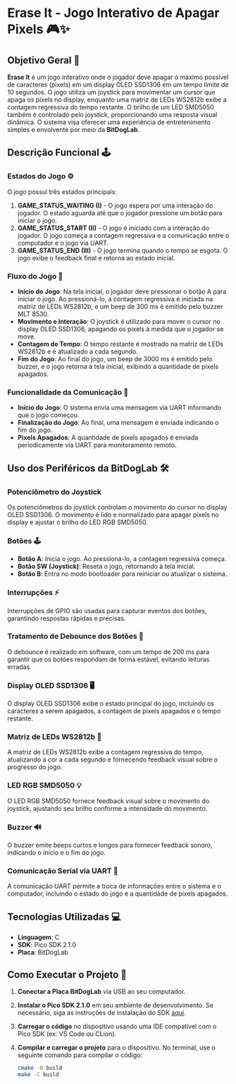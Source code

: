 # Erase It - Jogo Interativo de Apagar Pixels 🎮✨

## Objetivo Geral 🎯

**Erase It** é um jogo interativo onde o jogador deve apagar o máximo possível de caracteres (pixels) em um display OLED SSD1306 em um tempo limite de 10 segundos. O jogo utiliza um joystick para movimentar um cursor que apaga os pixels no display, enquanto uma matriz de LEDs WS2812b exibe a contagem regressiva do tempo restante. O brilho de um LED SMD5050 também é controlado pelo joystick, proporcionando uma resposta visual dinâmica. O sistema visa oferecer uma experiência de entretenimento simples e envolvente por meio da **BitDogLab**.

## Descrição Funcional 🕹️

### Estados do Jogo ⚙️

O jogo possui três estados principais:

1. **GAME_STATUS_WAITING (I)** - O jogo espera por uma interação do jogador. O estado aguarda até que o jogador pressione um botão para iniciar o jogo.
2. **GAME_STATUS_START (II)** - O jogo é iniciado com a interação do jogador. O jogo começa a contagem regressiva e a comunicação entre o computador e o jogo via UART.
3. **GAME_STATUS_END (III)** - O jogo termina quando o tempo se esgota. O jogo exibe o feedback final e retorna ao estado inicial.

### Fluxo do Jogo 🔄

- **Início do Jogo**: Na tela inicial, o jogador deve pressionar o botão A para iniciar o jogo. Ao pressioná-lo, a contagem regressiva é iniciada na matriz de LEDs WS2812b, e um beep de 300 ms é emitido pelo buzzer MLT 8530.
- **Movimento e Interação**: O joystick é utilizado para mover o cursor no display OLED SSD1306, apagando os pixels à medida que o jogador se move.
- **Contagem de Tempo**: O tempo restante é mostrado na matriz de LEDs WS2812b e é atualizado a cada segundo.
- **Fim do Jogo**: Ao final do jogo, um beep de 3000 ms é emitido pelo buzzer, e o jogo retorna à tela inicial, exibindo a quantidade de pixels apagados.

### Funcionalidade da Comunicação 💬

- **Início do Jogo**: O sistema envia uma mensagem via UART informando que o jogo começou.
- **Finalização do Jogo**: Ao final, uma mensagem é enviada indicando o fim do jogo.
- **Pixels Apagados**: A quantidade de pixels apagados é enviada periodicamente via UART para monitoramento remoto.

## Uso dos Periféricos da BitDogLab 🛠️

### Potenciômetro do Joystick

Os potenciômetros do joystick controlam o movimento do cursor no display OLED SSD1306. O movimento é lido e normalizado para apagar pixels no display e ajustar o brilho do LED RGB SMD5050.

### Botões 🕹️

- **Botão A**: Inicia o jogo. Ao pressioná-lo, a contagem regressiva começa.
- **Botão SW (Joystick)**: Reseta o jogo, retornando à tela inicial.
- **Botão B**: Entra no modo bootloader para reiniciar ou atualizar o sistema.

### Interrupções ⚡

Interrupções de GPIO são usadas para capturar eventos dos botões, garantindo respostas rápidas e precisas.

### Tratamento de Debounce dos Botões 🔄

O debounce é realizado em software, com um tempo de 200 ms para garantir que os botões respondam de forma estável, evitando leituras erradas.

### Display OLED SSD1306 🖥️

O display OLED SSD1306 exibe o estado principal do jogo, incluindo os caracteres a serem apagados, a contagem de pixels apagados e o tempo restante.

### Matriz de LEDs WS2812b 🌈

A matriz de LEDs WS2812b exibe a contagem regressiva do tempo, atualizando a cor a cada segundo e fornecendo feedback visual sobre o progresso do jogo.

### LED RGB SMD5050 💡

O LED RGB SMD5050 fornece feedback visual sobre o movimento do joystick, ajustando seu brilho conforme a intensidade do movimento.

### Buzzer 🔊

O buzzer emite beeps curtos e longos para fornecer feedback sonoro, indicando o início e o fim do jogo.

### Comunicação Serial via UART 🔌

A comunicação UART permite a troca de informações entre o sistema e o computador, incluindo o estado do jogo e a quantidade de pixels apagados.

## Tecnologias Utilizadas 💻

- **Linguagem**: C
- **SDK**: Pico SDK 2.1.0
- **Placa**: BitDogLab

## Como Executar o Projeto 🚀

1. **Conectar a Placa BitDogLab** via USB ao seu computador.
2. **Instalar o Pico SDK 2.1.0** em seu ambiente de desenvolvimento. Se necessário, siga as instruções de instalação do SDK [aqui](https://github.com/raspberrypi/pico-sdk).
3. **Carregar o código** no dispositivo usando uma IDE compatível com o Pico SDK (ex: VS Code ou CLion).
4. **Compilar e carregar o projeto** para o dispositivo. No terminal, use o seguinte comando para compilar o código:

   ```bash
   cmake -B build
   make -C build
